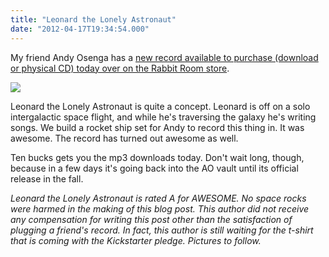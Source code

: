```yaml
---
title: "Leonard the Lonely Astronaut"
date: "2012-04-17T19:34:54.000"
---
```


My friend Andy Osenga has a [new record available to purchase (download or physical CD) today over on the Rabbit Room store](https://store.rabbitroom.com/index.php?/product/leonard-the-lonely-astronaut).

[![](https://store.rabbitroom.com/cache/ba237c2e39bd7d7278200e82fb444505dce8d9f1.jpg)](https://store.rabbitroom.com/index.php?/product/leonard-the-lonely-astronaut)

Leonard the Lonely Astronaut is quite a concept. Leonard is off on a solo intergalactic space flight, and while he's traversing the galaxy he's writing songs. We build a rocket ship set for Andy to record this thing in. It was awesome. The record has turned out awesome as well.

Ten bucks gets you the mp3 downloads today. Don't wait long, though, because in a few days it's going back into the AO vault until its official release in the fall.

_Leonard the Lonely Astronaut is rated A for AWESOME. No space rocks were harmed in the making of this blog post. This author did not receive any compensation for writing this post other than the satisfaction of plugging a friend's record. In fact, this author is still waiting for the t-shirt that is coming with the Kickstarter pledge. Pictures to follow._

